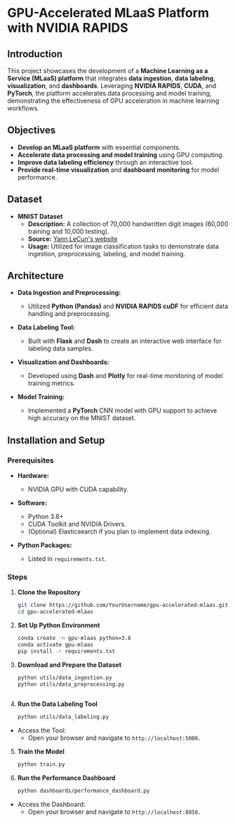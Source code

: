 # GPU-Accelerated MLaaS Platform with NVIDIA RAPIDS

## Introduction

This project showcases the development of a **Machine Learning as a Service (MLaaS) platform** that integrates **data ingestion**, **data labeling**, **visualization**, and **dashboards**. Leveraging **NVIDIA RAPIDS**, **CUDA**, and **PyTorch**, the platform accelerates data processing and model training, demonstrating the effectiveness of GPU acceleration in machine learning workflows.

## Objectives

- **Develop an MLaaS platform** with essential components.
- **Accelerate data processing and model training** using GPU computing.
- **Improve data labeling efficiency** through an interactive tool.
- **Provide real-time visualization** and **dashboard monitoring** for model performance.

## Dataset

- **MNIST Dataset**
  - **Description:** A collection of 70,000 handwritten digit images (60,000 training and 10,000 testing).
  - **Source:** [Yann LeCun's website](http://yann.lecun.com/exdb/mnist/)
  - **Usage:** Utilized for image classification tasks to demonstrate data ingestion, preprocessing, labeling, and model training.

## Architecture

- **Data Ingestion and Preprocessing:**
  - Utilized **Python (Pandas)** and **NVIDIA RAPIDS cuDF** for efficient data handling and preprocessing.

- **Data Labeling Tool:**
  - Built with **Flask** and **Dash** to create an interactive web interface for labeling data samples.

- **Visualization and Dashboards:**
  - Developed using **Dash** and **Plotly** for real-time monitoring of model training metrics.

- **Model Training:**
  - Implemented a **PyTorch** CNN model with GPU support to achieve high accuracy on the MNIST dataset.

## Installation and Setup

### Prerequisites

- **Hardware:**
  - NVIDIA GPU with CUDA capability.
  
- **Software:**
  - Python 3.8+
  - CUDA Toolkit and NVIDIA Drivers.
  - (Optional) Elasticsearch if you plan to implement data indexing.
  
- **Python Packages:**
  - Listed in `requirements.txt`.

### Steps

1. **Clone the Repository**
   ```bash
   git clone https://github.com/YourUsername/gpu-accelerated-mlaas.git
   cd gpu-accelerated-mlaas
   
2. **Set Up Python Environment**
   ```bash
   conda create -n gpu-mlaas python=3.8
   conda activate gpu-mlaas
   pip install -r requirements.txt
3. **Download and Prepare the Dataset**
   ```bash 
   python utils/data_ingestion.py
   python utils/data_preprocessing.py
  
4. **Run the Data Labeling Tool**
   ```bash
   python utils/data_labeling.py
  - Access the Tool:
    - Open your browser and navigate to `http://localhost:5000.`
  
5. **Train the Model**
   ```bash
   python train.py

6. **Run the Performance Dashboard**
   ```bash
   python dashboards/performance_dashboard.py
  - Access the Dashboard:
      - Open your browser and navigate to `http://localhost:8050.`
 
   
